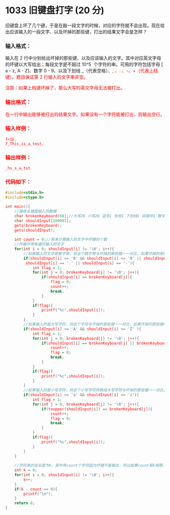 # 1033 旧键盘打字 (20 分)
旧键盘上坏了几个键，于是在敲一段文字的时候，对应的字符就不会出现。现在给出应该输入的一段文字、以及坏掉的那些键，打出的结果文字会是怎样？
### 输入格式：
输入在 2 行中分别给出坏掉的那些键、以及应该输入的文字。其中对应英文字母的坏键以大写给出；每段文字是不超过 10^5 ​​ 个字符的串。可用的字符包括字母 [ a - z, A - Z]、数字 0 - 9、以及下划线 _（代表空格）、<font color = "red" >, 、<font color = "red" >. 、<font color = "red" >-、<font color = "red" >+（代表上档键）。题目保证第 2 行输入的文字串非空。

注意：如果上档键坏掉了，那么大写的英文字母无法被打出。
### 输出格式：
在一行中输出能够被打出的结果文字。如果没有一个字符能被打出，则输出空行。
### 输入样例：
```
7+IE.
7_This_is_a_test.
```
### 输出样例：
```
_hs_s_a_tst
```
### 代码如下：
```c
#include<stdio.h>
#include<ctype.h>

int main(){
    //接收从键盘输入的数据 
    char brokenKeyboard[68];//大写26 小写26 逗号1 句号1 下划线1 间隔号1 数字10 +号1 结束符1 
    char shouldInput[100001];
    gets(brokenKeyboard);
    gets(shouldInput);
    
    int count = 0;//用来计算输入的文字中坏键的个数 
    //外循环用来遍历输入的文字 
    for(int i = 0; shouldInput[i] != '\0'; i++){
        //如果输入的文字是数字等，将这个数字等与坏掉的那些键一一对比，如果坏掉的那些键中有这个数字，则进行标记 
        if(shouldInput[i] >= '0' && shouldInput[i] <= '9' || shouldInput[i] == ',' ||shouldInput[i] == '_' ||
         shouldInput[i] == '.' || shouldInput[i] == '-'){
            int flag = 1;
            for(int j = 0; brokenKeyboard[j] != '\0'; j++){
                if(shouldInput[i] == brokenKeyboard[j]){
                    flag = 0;
                    count++;
                    break;
                }
            }
            if(flag){
                printf("%c",shouldInput[i]);
            }
        }
        //如果输入的是大写字符，将这个字符与坏掉的那些键一一对比，如果坏掉的那些键中有这个字符，则进行标记 
        if(shouldInput[i] >= 'A' && shouldInput[i] <= 'Z' ){
            int flag = 1;
            for(int j = 0; brokenKeyboard[j] != '\0'; j++){
                if(shouldInput[i] == brokenKeyboard[j] || brokenKeyboard[j] == '+'){
                    count++;
                    flag = 0;
                    break;
                }
            }
            if(flag){
                printf("%c",shouldInput[i]);
            }
        }
        //如果输入的是小写字符，将这个小写字符转换成大写字符与坏掉的那些键一一对比，如果坏掉的那些键中有这个大字字符，则进行标记 
        if(shouldInput[i] >= 'a' && shouldInput[i] <= 'z'){
            int flag = 1;
            for(int j = 0; brokenKeyboard[j] != '\0'; j++){
                if(toupper(shouldInput[i]) == brokenKeyboard[j]){
                    count++;
                    flag = 0;
                    break;
                }
            }
            if(flag){
                printf("%c",shouldInput[i]);
            }
        }
    }
    
    //字符串的总长度为k，其中有count个字符因为坏键不能输出，所以如果count和k相等，即全部字符不能输出时，输出空行 
    int k = 0;
    for(int i = 0; shouldInput[i] != '\0'; i++){
        k++;
    } 
    if(k - count == 0){
        printf("\n");
    }
    return 0;
}
```